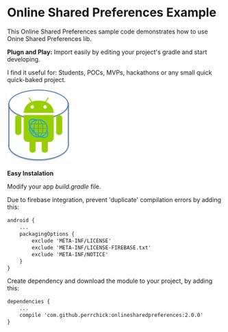# Online Shared Preferences Example
This Online Shared Preferences sample code demonstrates how to use Onine Shared Preferences lib.

**Plugn and Play:** Import easily by editing your project's gradle and start developing.

I find it useful for: Students, POCs, MVPs, hackathons or any small quick quick-baked project.

![LOGO](https://github.com/PerrchicK/OnlineSharedPreferencesExample/blob/master/OSP.png)

**Easy Instalation**

Modify your app *build.gradle* file.

Due to firebase integration, prevent 'duplicate' compilation errors by adding this:
```
android {
    ...
    packagingOptions {
        exclude 'META-INF/LICENSE'
        exclude 'META-INF/LICENSE-FIREBASE.txt'
        exclude 'META-INF/NOTICE'
    }
}
```
Create dependency and download the module to your project, by adding this:
```
dependencies {
    ...
    compile 'com.github.perrchick:onlinesharedpreferences:2.0.0'
}
```
